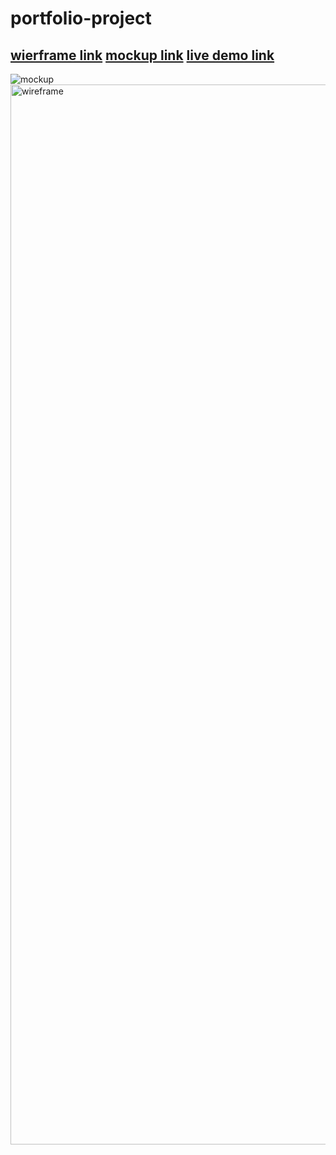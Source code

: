 # portfolio-project
[wierframe link](https://github.com/OsamaDasooky/portfolio-project/blob/main/wireframe.png)
[mockup link](https://github.com/OsamaDasooky/portfolio-project/blob/main/mockup.png)
[live demo link](https://osamadasooky.github.io/portfolio-project/) 
--
![mockup](https://user-images.githubusercontent.com/108807379/182446221-1ba5617d-8ab6-4ee6-bcf6-467bbd871d50.png)
<img width="1696" alt="wireframe" src="https://user-images.githubusercontent.com/108807379/182446229-06e66016-1e1e-4cf2-8ede-32418aa1f5c8.png">
